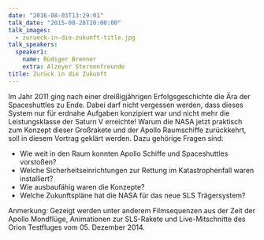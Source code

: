 ```yaml
---
date: "2016-08-03T13:29:01"
talk_date: "2015-08-28T20:00:00"
talk_images:
  - zurueck-in-die-zukunft-title.jpg
talk_speakers:
  speaker1:
    name: Rüdiger Brenner
    extra: Alzeyer Sternenfreunde
title: Zurück in die Zukunft
---
```


Im Jahr 2011 ging nach einer dreißigjährigen Erfolgsgeschichte die Ära der Spaceshuttles zu Ende. Dabei darf nicht vergessen werden, dass dieses System nur für erdnahe Aufgaben konzipiert war und nicht mehr die Leistungsklasse der Saturn V erreichte! Warum die NASA jetzt praktisch zum Konzept dieser Großrakete und der Apollo Raumschiffe zurückkehrt, soll in diesem Vortrag geklärt werden.
Dazu gehörige Fragen sind:

- Wie weit in den Raum konnten Apollo Schiffe und Spaceshuttles vorstoßen?
- Welche Sicherheitseinrichtungen zur Rettung im Katastrophenfall waren installiert?
- Wie ausbaufähig waren die Konzepte?
- Welche Zukunftspläne hat die NASA für das neue SLS Trägersystem?

Anmerkung: Gezeigt werden unter anderem Filmsequenzen aus der Zeit der Apollo Mondflüge, Animationen zur SLS-Rakete und Live-Mitschnitte des Orion Testfluges vom 05. Dezember 2014.
